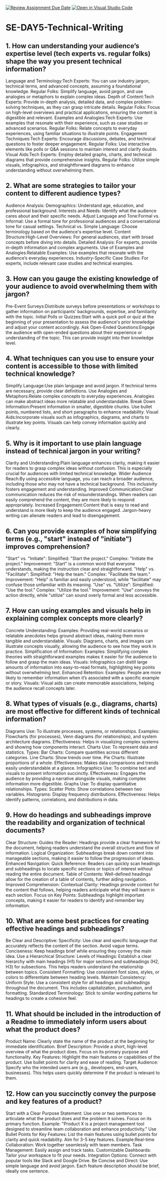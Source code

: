 [![Review Assignment Due Date](https://classroom.github.com/assets/deadline-readme-button-22041afd0340ce965d47ae6ef1cefeee28c7c493a6346c4f15d667ab976d596c.svg)](https://classroom.github.com/a/zsAR-pyY)
[![Open in Visual Studio Code](https://classroom.github.com/assets/open-in-vscode-2e0aaae1b6195c2367325f4f02e2d04e9abb55f0b24a779b69b11b9e10269abc.svg)](https://classroom.github.com/online_ide?assignment_repo_id=15732789&assignment_repo_type=AssignmentRepo)
# SE-DAY5-Technical-Writing
## 1. How can understanding your audience’s expertise level (tech experts vs. regular folks) shape the way you present technical information?
Language and Terminology:Tech Experts: You can use industry jargon, technical terms, and advanced concepts, assuming a foundational knowledge.
Regular Folks: Simplify language, avoid jargon, and use analogies or metaphors to explain complex ideas.
Depth of Content:Tech Experts: Provide in-depth analysis, detailed data, and complex problem-solving techniques, as they can grasp intricate details.
Regular Folks: Focus on high-level overviews and practical applications, ensuring the content is digestible and relevant.
Examples and Analogies:Tech Experts: Use examples that resonate with their experience, such as case studies or advanced scenarios.
Regular Folks: Relate concepts to everyday experiences, using familiar situations to illustrate points.
Engagement Techniques:Tech Experts: Encourage discussions, debates, and technical questions to foster deeper engagement.
Regular Folks: Use interactive elements like polls or Q&A sessions to maintain interest and clarify doubts.
Visual Aids:Tech Experts: Employ detailed graphs, charts, and technical diagrams that provide comprehensive insights.
Regular Folks: Utilize simple visuals, infographics, and straightforward diagrams to enhance understanding without overwhelming them.
## 2. What are some strategies to tailor your content to different audience types?
Audience Analysis: Demographics: Understand age, education, and professional background.
Interests and Needs: Identify what the audience cares about and their specific needs.
Adjust Language and Tone:Formal vs. Informal: Use a formal tone for professional audiences and a conversational tone for casual settings.
Technical vs. Simple Language: Choose terminology based on the audience's expertise level.
Content Structure:High-Level Overviews: For general audiences, start with broad concepts before diving into details.
Detailed Analysis: For experts, provide in-depth information and complex arguments.
Use of Examples and Analogies:Relatable Examples: Use examples that resonate with the audience’s everyday experiences.
Industry-Specific Case Studies: For experts, include relevant case studies and technical examples.
## 3. How can you gauge the existing knowledge of your audience to avoid overwhelming them with jargon?
Pre-Event Surveys:Distribute surveys before presentations or workshops to gather information on participants’ backgrounds, expertise, and familiarity with the topic.
Initial Polls or Quizzes:Start with a quick poll or quiz at the beginning of your presentation to assess the audience's prior knowledge and adjust your content accordingly.
Ask Open-Ended Questions:Engage the audience with open-ended questions about their experience or understanding of the topic. This can provide insight into their knowledge level.
## 4. What techniques can you use to ensure your content is accessible to those with limited technical knowledge?
Simplify Language:Use plain language and avoid jargon. If technical terms are necessary, provide clear definitions.
Use Analogies and Metaphors:Relate complex concepts to everyday experiences. Analogies can make abstract ideas more relatable and understandable.
Break Down Information:Present information in smaller, digestible chunks. Use bullet points, numbered lists, and short paragraphs to enhance readability.
Visual Aids:Incorporate visuals such as infographics, diagrams, and charts to illustrate key points. Visuals can help convey information quickly and clearly.
## 5. Why is it important to use plain language instead of technical jargon in your writing?
Clarity and Understanding:Plain language enhances clarity, making it easier for readers to grasp complex ideas without confusion. This is especially crucial for audiences with limited technical knowledge.
Wider Audience Reach:By using accessible language, you can reach a broader audience, including those who may not have a technical background. This inclusivity fosters engagement and understanding.
Improved Communication:Clear communication reduces the risk of misunderstandings. When readers can easily comprehend the content, they are more likely to respond appropriately.
Increased Engagement:Content that is easy to read and understand is more likely to keep the audience engaged. Jargon-heavy writing can alienate readers and lead to disengagement.
## 6. Can you provide examples of how simplifying terms (e.g., "start" instead of "initiate") improves comprehension?
"Start" vs. "Initiate": Simplified: "Start the project."
Complex: "Initiate the project."
Improvement: "Start" is a common word that everyone understands, making the instruction clear and straightforward.
"Help" vs. "Facilitate": Simplified: "Help the team."
Complex: "Facilitate the team."
Improvement: "Help" is familiar and easily understood, while "facilitate" may confuse those unfamiliar with its meaning.
"Use" vs. "Utilize": Simplified: "Use the tool."
Complex: "Utilize the tool."
Improvement: "Use" conveys the action directly, while "utilize" can sound overly formal and less accessible.
## 7. How can using examples and visuals help in explaining complex concepts more clearly?
Concrete Understanding:
Examples: Providing real-world scenarios or relatable anecdotes helps ground abstract ideas, making them more tangible and understandable.
Visuals: Diagrams, charts, and images can illustrate concepts visually, allowing the audience to see how they work in practice.
Simplification of Information:
Examples: Simplifying complex theories with straightforward examples makes it easier for the audience to follow and grasp the main ideas.
Visuals: Infographics can distill large amounts of information into easy-to-read formats, highlighting key points without overwhelming text.
Enhanced Retention:
Examples: People are more likely to remember information when it’s associated with a specific example or story.
Visuals: Visual aids can create memorable associations, helping the audience recall concepts later.
## 8. What types of visuals (e.g., diagrams, charts) are most effective for different kinds of technical information?
Diagrams
Use: To illustrate processes, systems, or relationships.
Examples: Flowcharts (for processes), Venn diagrams (for relationships), and system architecture diagrams.
Effectiveness: Helps in visualizing complex systems and showing how components interact.
Charts
Use: To represent data and statistics.
Types:
Bar Charts: Compare quantities across different categories.
Line Charts: Show trends over time.
Pie Charts: Illustrate proportions of a whole.
Effectiveness: Makes data comparisons and trends easily understandable at a glance.
Infographics
Use: To combine text and visuals to present information succinctly.
Effectiveness: Engages the audience by providing a narrative alongside visuals, making complex information more digestible.
Graphs
Use: To display quantitative relationships.
Types:
Scatter Plots: Show correlations between two variables.
Histograms: Display frequency distributions.
Effectiveness: Helps identify patterns, correlations, and distributions in data.
## 9. How do headings and subheadings improve the readability and organization of technical documents?
Clear Structure:
Guides the Reader: Headings provide a clear framework for the document, helping readers understand the overall structure and flow of information.
Logical Organization: Subheadings break down content into manageable sections, making it easier to follow the progression of ideas.
Enhanced Navigation:
Quick Reference: Readers can quickly scan headings and subheadings to locate specific sections or topics of interest without reading the entire document.
Table of Contents: Well-defined headings allow for the creation of a table of contents, further aiding navigation.
Improved Comprehension:
Contextual Clarity: Headings provide context for the content that follows, helping readers anticipate what they will learn in each section.
Focus on Key Points: Subheadings highlight important concepts, making it easier for readers to identify and remember key information.
## 10. What are some best practices for creating effective headings and subheadings?
Be Clear and Descriptive:
Specificity: Use clear and specific language that accurately reflects the content of the section. Avoid vague terms.
Conciseness: Keep headings brief while ensuring they convey the main idea.
Use a Hierarchical Structure:
Levels of Headings: Establish a clear hierarchy with main headings (H1) for major sections and subheadings (H2, H3) for subsections. This helps readers understand the relationship between topics.
Consistent Formatting: Use consistent font sizes, styles, or colors to differentiate between heading levels.
Maintain Consistency:
Uniform Style: Use a consistent style for all headings and subheadings throughout the document. This includes capitalization, punctuation, and formatting.
Standardized Terminology: Stick to similar wording patterns for headings to create a cohesive feel.
## 11. What should be included in the introduction of a Readme to immediately inform users about what the product does?
Product Name:
Clearly state the name of the product at the beginning for immediate identification.
Brief Description:
Provide a short, high-level overview of what the product does. Focus on its primary purpose and functionality.
Key Features:
Highlight the main features or capabilities of the product. Use bullet points for clarity and ease of reading.
Target Audience:
Specify who the intended users are (e.g., developers, end-users, businesses). This helps users quickly determine if the product is relevant to them.
## 12. How can you succinctly convey the purpose and key features of a product?
Start with a Clear Purpose Statement:
Use one or two sentences to articulate what the product does and the problem it solves. Focus on its primary function.
Example: "Product X is a project management tool designed to streamline team collaboration and enhance productivity."
Use Bullet Points for Key Features:
List the main features using bullet points for clarity and quick readability. Aim for 3-5 key features.
Example:Real-time Collaboration: Work together seamlessly with team members.
Task Management: Easily assign and track tasks.
Customizable Dashboards: Tailor your workspace to fit your needs.
Integration Options: Connect with popular tools like Slack and Google Drive.
Be Concise and Direct:
Use simple language and avoid jargon. Each feature description should be brief, ideally one sentence.
